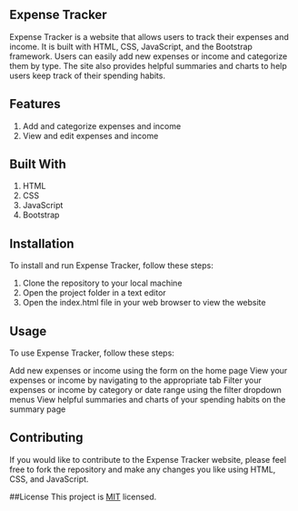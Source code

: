 ## Expense Tracker
Expense Tracker is a website that allows users to track their expenses and income. It is built with HTML, CSS, JavaScript, and the Bootstrap framework. Users can easily add new expenses or income and categorize them by type. The site also provides helpful summaries and charts to help users keep track of their spending habits.

## Features
1. Add and categorize expenses and income
2. View and edit expenses and income
## Built With
1. HTML
2. CSS
3. JavaScript
4. Bootstrap
## Installation
To install and run Expense Tracker, follow these steps:

1. Clone the repository to your local machine
2. Open the project folder in a text editor
3. Open the index.html file in your web browser to view the website
## Usage
To use Expense Tracker, follow these steps:

Add new expenses or income using the form on the home page
View your expenses or income by navigating to the appropriate tab
Filter your expenses or income by category or date range using the filter dropdown menus
View helpful summaries and charts of your spending habits on the summary page
## Contributing
If you would like to contribute to the Expense Tracker website, please feel free to fork the repository and make any changes you like using HTML, CSS, and JavaScript.

##License
This project is [MIT](./LICENSE.md) licensed.

